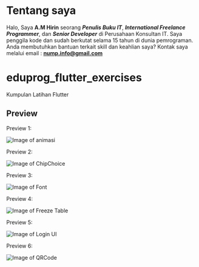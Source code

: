 # Tentang saya
Halo, Saya **A.M Hirin** seorang ***Penulis Buku IT***, ***International Freelance Programmer***, dan ***Senior Developer*** di Perusahaan Konsultan IT. Saya penggila kode dan sudah berkutat selama 15 tahun di dunia pemrograman. Anda membutuhkan bantuan terkait skill dan keahlian saya? Kontak saya melalui email : **nump.info@gmail.com**


# eduprog_flutter_exercises

Kumpulan Latihan Flutter

## Preview

Preview 1:

![Image of animasi][animasi]

Preview 2:

![Image of ChipChoice][chip]

Preview 3:

![Image of Font][font]

Preview 4:

![Image of Freeze Table][ft]


Preview 5:

![Image of Login UI][lu]

Preview 6:

![Image of QRCode][qc]

[animasi]: ./assets/preview/animasi.png
[chip]: ./assets/preview/chip.png
[font]: ./assets/preview/font.png
[ft]: ./assets/preview/freeze-table.png
[lu]: ./assets/preview/login-ui.png
[qc]: ./assets/preview/qrcode.png

